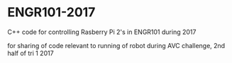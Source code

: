 # ENGR101-2017
C++ code for controlling Rasberry Pi 2's in ENGR101 during 2017

for sharing of code relevant to running of robot during AVC challenge, 2nd half of tri 1 2017
